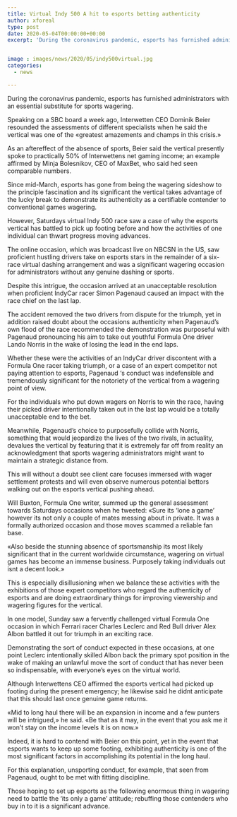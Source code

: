 ```yaml
---
title: Virtual Indy 500 A hit to esports betting authenticity
author: xforeal 
type: post
date: 2020-05-04T00:00:00+00:00
excerpt: 'During the coronavirus pandemic, esports has furnished administrators with an essential substitute for sports betting '


image : images/news/2020/05/indy500virtual.jpg
categories:
  - news

---
```

During the coronavirus pandemic, esports has furnished administrators with an essential substitute for sports wagering. 

Speaking on a SBC board a week ago, Interwetten CEO Dominik Beier resounded the assessments of different specialists when he said the vertical was one of the &#171;greatest amazements and champs in this crisis.&#187; 

As an aftereffect of the absence of sports, Beier said the vertical presently spoke to practically 50% of Interwettens net gaming income; an example affirmed by Minja Bolesnikov, CEO of MaxBet, who said hed seen comparable numbers. 

Since mid-March, esports has gone from being the wagering sideshow to the principle fascination and its significant the vertical takes advantage of the lucky break to demonstrate its authenticity as a certifiable contender to conventional games wagering. 

However, Saturdays virtual Indy 500 race saw a case of why the esports vertical has battled to pick up footing before and how the activities of one individual can thwart progress moving advances. 

The online occasion, which was broadcast live on NBCSN in the US, saw proficient hustling drivers take on esports stars in the remainder of a six-race virtual dashing arrangement and was a significant wagering occasion for administrators without any genuine dashing or sports. 

Despite this intrigue, the occasion arrived at an unacceptable resolution when proficient IndyCar racer Simon Pagenaud caused an impact with the race chief on the last lap. 

The accident removed the two drivers from dispute for the triumph, yet in addition raised doubt about the occasions authenticity when Pagenaud&#8217;s own flood of the race recommended the demonstration was purposeful with Pagenaud pronouncing his aim to take out youthful Formula One driver Lando Norris in the wake of losing the lead in the end laps. 

Whether these were the activities of an IndyCar driver discontent with a Formula One racer taking triumph, or a case of an expert competitor not paying attention to esports, Pagenaud &#8216;s conduct was indefensible and tremendously significant for the notoriety of the vertical from a wagering point of view. 

For the individuals who put down wagers on Norris to win the race, having their picked driver intentionally taken out in the last lap would be a totally unacceptable end to the bet. 

Meanwhile, Pagenaud&#8217;s choice to purposefully collide with Norris, something that would jeopardize the lives of the two rivals, in actuality, devalues the vertical by featuring that it is extremely far off from reality an acknowledgment that sports wagering administrators might want to maintain a strategic distance from. 

This will without a doubt see client care focuses immersed with wager settlement protests and will even observe numerous potential bettors walking out on the esports vertical pushing ahead. 

Will Buxton, Formula One writer, summed up the general assessment towards Saturdays occasions when he tweeted: &#171;Sure its &#8216;lone a game&#8217; however its not only a couple of mates messing about in private. It was a formally authorized occasion and those moves scammed a reliable fan base. 

&#171;Also beside the stunning absence of sportsmanship its most likely significant that in the current worldwide circumstance, wagering on virtual games has become an immense business. Purposely taking individuals out isnt a decent look.&#187; 

This is especially disillusioning when we balance these activities with the exhibitions of those expert competitors who regard the authenticity of esports and are doing extraordinary things for improving viewership and wagering figures for the vertical. 

In one model, Sunday saw a fervently challenged virtual Formula One occasion in which Ferrari racer Charles Leclerc and Red Bull driver Alex Albon battled it out for triumph in an exciting race. 

Demonstrating the sort of conduct expected in these occasions, at one point Leclerc intentionally skilled Albon back the primary spot position in the wake of making an unlawful move the sort of conduct that has never been so indispensable, with everyone&#8217;s eyes on the virtual world. 

Although Interwettens CEO affirmed the esports vertical had picked up footing during the present emergency; he likewise said he didnt anticipate that this should last once genuine game returns. 

&#171;Mid to long haul there will be an expansion in income and a few punters will be intrigued,&#187; he said. &#171;Be that as it may, in the event that you ask me it won&#8217;t stay on the income levels it is on now.&#187; 

Indeed, it is hard to contend with Beier on this point, yet in the event that esports wants to keep up some footing, exhibiting authenticity is one of the most significant factors in accomplishing its potential in the long haul. 

For this explanation, unsporting conduct, for example, that seen from Pagenaud, ought to be met with fitting discipline. 

Those hoping to set up esports as the following enormous thing in wagering need to battle the &#8216;its only a game&#8217; attitude; rebuffing those contenders who buy in to it is a significant advance.